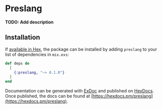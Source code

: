 # Preslang

**TODO: Add description**

## Installation

If [available in Hex](https://hex.pm/docs/publish), the package can be installed
by adding `preslang` to your list of dependencies in `mix.exs`:

```elixir
def deps do
  [
    {:preslang, "~> 0.1.0"}
  ]
end
```

Documentation can be generated with [ExDoc](https://github.com/elixir-lang/ex_doc)
and published on [HexDocs](https://hexdocs.pm). Once published, the docs can
be found at [https://hexdocs.pm/preslang](https://hexdocs.pm/preslang).


